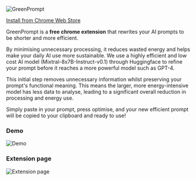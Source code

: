 


![GreenPrompt](https://ibb.co/4w344QKp)


[Install from Chrome Web Store](https://chromewebstore.google.com/detail/greenprompt/ojkbbbkllijlcdbjijcgcphebnjdonji)

GreenPrompt is a **free chrome extension** that rewrites your AI prompts to be shorter and more efficient. 

By minimising unnecessary processing, it reduces wasted energy and helps make your daily AI use more sustainable.
We use a highly efficient and low cost AI model (Mixtral-8x7B-Instruct-v0.1) through Huggingface to refine your prompt before it reaches a more powerful model such as GPT-4.

This initial step removes unnecessary information whilst preserving your prompt's functional meaning. This means the larger, more energy-intensive model has less data to analyse, leading to a significant overall reduction in processing and energy use.

Simply paste in your prompt, press optimise, and your new efficient prompt will be copied to your clipboard and ready to use!

### Demo

![Demo](https://ibb.co/BHMzRyQ8)



### Extension page

![Extension page](https://ibb.co/q3j1vsps)